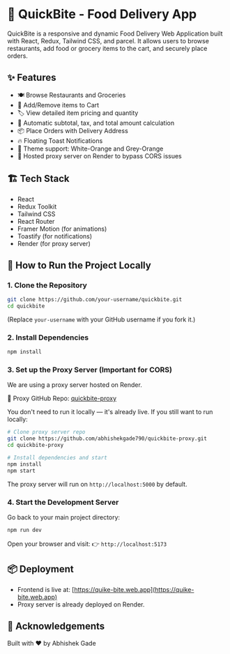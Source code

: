 
# 🍔 QuickBite - Food Delivery App

QuickBite is a responsive and dynamic Food Delivery Web Application built with React, Redux, Tailwind CSS, and parcel.
It allows users to browse restaurants, add food or grocery items to the cart, and securely place orders.

## ✨ Features
- 🍽️ Browse Restaurants and Groceries
- 🛒 Add/Remove items to Cart
- 🏷️ View detailed item pricing and quantity
- 🧮 Automatic subtotal, tax, and total amount calculation
- 📦 Place Orders with Delivery Address
- 🔥 Floating Toast Notifications
- 🎨 Theme support: White-Orange and Grey-Orange
- 🚀 Hosted proxy server on Render to bypass CORS issues

## 🏗️ Tech Stack
- React
- Redux Toolkit
- Tailwind CSS
- React Router
- Framer Motion (for animations)
- Toastify (for notifications)
- Render (for proxy server)

## 🚀 How to Run the Project Locally

### 1. Clone the Repository
```bash
git clone https://github.com/your-username/quickbite.git
cd quickbite
```
(Replace `your-username` with your GitHub username if you fork it.)

### 2. Install Dependencies
```bash
npm install
```

### 3. Set up the Proxy Server (Important for CORS)
We are using a proxy server hosted on Render.

🔗 Proxy GitHub Repo: [quickbite-proxy](https://github.com/abhishekgade790/quickbite-proxy)

You don't need to run it locally — it's already live. If you still want to run locally:

```bash
# Clone proxy server repo
git clone https://github.com/abhishekgade790/quickbite-proxy.git
cd quickbite-proxy

# Install dependencies and start
npm install
npm start
```
The proxy server will run on `http://localhost:5000` by default.

### 4. Start the Development Server
Go back to your main project directory:

```bash
npm run dev
```

Open your browser and visit:
👉 `http://localhost:5173`

## 📦 Deployment
- Frontend is live at: [https://quike-bite.web.app](https://quike-bite.web.app)
- Proxy server is already deployed on Render.

## 🙌 Acknowledgements
Built with ❤️ by Abhishek Gade

